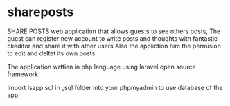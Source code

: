 # shareposts
SHARE POSTS web application that allows guests to see others posts,
The guest can register new account to write posts and thoughts with fantastic ckeditor and share it with ather users
Also the appliction him the permision to edit and deltet its own posts.

The application wrttien in php language using laravel open source framework.

Import lsapp.sql in _sql folder into your phpmyadmin to use database of the app.
